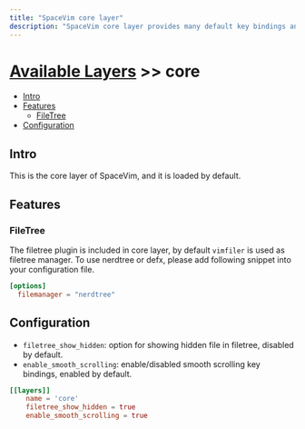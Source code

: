 ```yaml
---
title: "SpaceVim core layer"
description: "SpaceVim core layer provides many default key bindings and features."
---
```


# [Available Layers](../) >> core

<!-- vim-markdown-toc GFM -->

- [Intro](#intro)
- [Features](#features)
  - [FileTree](#filetree)
- [Configuration](#configuration)

<!-- vim-markdown-toc -->

## Intro

This is the core layer of SpaceVim, and it is loaded by default.

## Features

### FileTree

The filetree plugin is included in core layer, by default `vimfiler` is used as filetree manager.
To use nerdtree or defx, please add following snippet into your configuration file.

```toml
[options]
  filemanager = "nerdtree"
```

## Configuration

- `filetree_show_hidden`: option for showing hidden file in filetree, disabled by default.
- `enable_smooth_scrolling`: enable/disabled smooth scrolling key bindings, enabled by default.

```toml
[[layers]]
    name = 'core'
    filetree_show_hidden = true
    enable_smooth_scrolling = true
```

